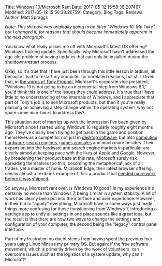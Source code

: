 Title: Windows 10/Microsoft Rant
Date: 2017-05-12 15:58:38.207467
Modified: 2017-05-12 15:58:38.207591
Category: Blog
Tags: Reviews
Author: Matt Spraggs

_Note: This shitpost was originally going to be titled "Windows 10: My Take", but I changed it, for reasons that should become immediately apparent in the next paragraph._

You know what really pisses me off with Microsoft's latest OS offering? Windows fricking update. Specifically: why Microsoft hasn't addressed the age-old problem of having updates that can only be installed during the shutdown/restart process.

Okay, so it's true that I have just been through this little lesson in tedium, all because I had to restart my computer for unrelated reasons, but still. Given that, in [the words of Tony Prophet](http://www.businessinsider.com/this-is-what-happened-to-windows-9-2014-10?IR=T), Microsoft's corporate vice president, "Windows 10 is not going to be an incremental step from Windows 8.1," you'd think this is one of the issues they could address. It's true that I have little to no understanding of the internals of Windows, and I appreciate that part of Tony's job is to sell Microsoft products, but then if you're really planning on achieving a step change within the operating system, why not spare some man-hours to address this?

This situation sort of marries up with the impression I've been given by Microsoft since I started using Windows 10 regularly roughly eight months ago. They've clearly been trying to get back in the game and position themselves as a competitor not just in [desktop software](https://www.office.com/), but also [computing hardware](https://www.microsoft.com/en-us/surface), [search engines](http://www.bing.com/), [games consoles](http://www.xbox.com/en-us/xbox-one/) and much more besides. Their expansion into the hardware and search engine markets in particular are clearly aimed at keeping pace with the likes of Apple and Google. However, by broadening their product base at this rate, Microsoft surely risk spreading themselves too thin, becoming the metaphorical jack of all trades, yet a master of none. Microsoft Edge, their latest browser offering, seems almost a textbook example of this: a product that [needed more work before it was shipped](https://en.wikipedia.org/wiki/Microsoft_Edge#Reception).

So anyway, Microsoft rant over. Is Windows 10 good? In my experience it's certainly no worse than Windows 7, being similar in system stability. A lot of work has clearly been put into the interface and user experience. However, in their bid to "appify" everything, Microsoft have in some ways just made things more confusing for those transitioning from Windows 7. Introducing a settings app to unify all settings in one place sounds like a great idea, but the result is that there are now two ways to change the settings and configuration of your computer, the second being the "legacy" control panel interface.

Part of my frustration no doubt stems from having spent the previous four years using Linux Mint as my primary OS. But again: if the free software movement, which is primarily driven by the work of volunteers, can overcome issues such as the logistics of a system update, why can't Microsoft?
